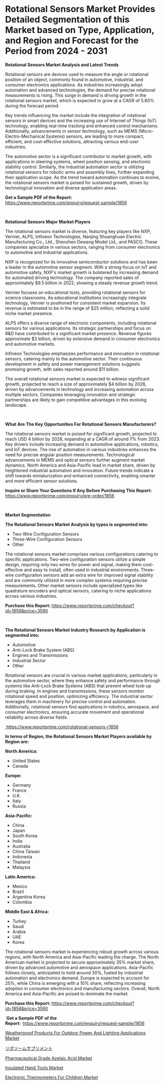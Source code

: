 <p><h1>Rotational Sensors Market Provides Detailed Segmentation of this Market based on Type, Application, and Region and Forecast for the Period from 2024 - 2031</h1></p><p><strong>Rotational Sensors Market Analysis and Latest Trends</strong></p>
<p><p>Rotational sensors are devices used to measure the angle or rotational position of an object, commonly found in automotive, industrial, and consumer electronics applications. As industries increasingly adopt automation and advanced technologies, the demand for precise rotational measurements is rising. This surge in demand is driving growth in the rotational sensors market, which is expected to grow at a CAGR of 5.60% during the forecast period.</p><p>Key trends influencing the market include the integration of rotational sensors in smart devices and the increasing use of Internet of Things (IoT) technology, enabling real-time tracking and enhanced control mechanisms. Additionally, advancements in sensor technology, such as MEMS (Micro-Electro-Mechanical Systems) sensors, are leading to more compact, efficient, and cost-effective solutions, attracting various end-user industries.</p><p>The automotive sector is a significant contributor to market growth, with applications in steering systems, wheel position sensing, and electronic stability control. Similarly, the industrial automation sector is utilizing rotational sensors for robotic arms and assembly lines, further expanding their application scope. As the trend toward automation continues to evolve, the rotational sensors market is poised for sustained growth, driven by technological innovation and diverse application areas.</p></p>
<p><strong>Get a Sample PDF of the Report:&nbsp;</strong> <a href="https://www.reportprime.com/enquiry/request-sample/1856">https://www.reportprime.com/enquiry/request-sample/1856</a></p>
<p>&nbsp;</p>
<p><strong>Rotational Sensors Major Market Players</strong></p>
<p><p>The rotational sensors market is diverse, featuring key players like NXP, Vernier, ALPS, Infineon Technologies, Nanjing Shuanghuan Electric Manufacturing Co., Ltd., Shenzhen Dewang Model Ltd., and PASCO. These companies specialize in various sectors, ranging from consumer electronics to automotive and industrial applications.</p><p>NXP is recognized for its innovative semiconductor solutions and has been a leader in the automotive sensor segment. With a strong focus on IoT and automotive safety, NXP's market growth is bolstered by increasing demand for automated driving technology. The company reported sales of approximately $9.5 billion in 2022, showing a steady revenue growth trend.</p><p>Vernier focuses on educational tools, providing rotational sensors for science classrooms. As educational institutions increasingly integrate technology, Vernier is positioned for consistent market expansion. Its revenue is estimated to be in the range of $25 million, reflecting a solid niche market presence.</p><p>ALPS offers a diverse range of electronic components, including rotational sensors for various applications. Its strategic partnerships and focus on R&D have contributed to a significant market presence. Revenue figures approximate $3 billion, driven by extensive demand in consumer electronics and automotive markets.</p><p>Infineon Technologies emphasizes performance and innovation in rotational sensors, catering mainly to the automotive sector. Their continuous development in safety and power management solutions suggests promising growth, with sales reported around $11 billion.</p><p>The overall rotational sensors market is expected to witness significant growth, projected to reach a size of approximately $4 billion by 2026, driven by advancements in technology and increasing automation across multiple sectors. Companies leveraging innovation and strategic partnerships are likely to gain competitive advantages in this evolving landscape.</p></p>
<p>&nbsp;</p>
<p><strong>What Are The Key Opportunities For Rotational Sensors Manufacturers?</strong></p>
<p><p>The rotational sensors market is poised for significant growth, projected to reach USD 4 billion by 2028, expanding at a CAGR of around 7% from 2023. Key drivers include increasing demand in automotive applications, robotics, and IoT devices. The rise of automation in various industries enhances the need for precise angular position measurements. Technological advancements in MEMS and optical sensors further augment market dynamics. North America and Asia-Pacific lead in market share, driven by heightened industrial automation and innovation. Future trends indicate a shift towards miniaturization and enhanced connectivity, enabling smarter and more efficient sensor solutions.</p></p>
<p><strong>Inquire or Share Your Questions If Any Before Purchasing This Report:</strong> <a href="https://www.reportprime.com/enquiry/pre-order/1856">https://www.reportprime.com/enquiry/pre-order/1856</a></p>
<p>&nbsp;</p>
<p><strong>Market Segmentation</strong></p>
<p><strong>The Rotational Sensors Market Analysis by types is segmented into:</strong></p>
<p><ul><li>Two-Wire Configuration Sensors</li><li>Three-Wire Configuration Sensors</li><li>Other</li></ul></p>
<p><p>The rotational sensors market comprises various configurations catering to specific applications. Two-wire configuration sensors utilize a simple design, requiring only two wires for power and signal, making them cost-effective and easy to install, often used in industrial environments. Three-wire configuration sensors add an extra wire for improved signal stability and are commonly utilized in more complex systems requiring precise measurements. Other market sensors include specialized types like quadrature encoders and optical sensors, catering to niche applications across various industries.</p></p>
<p><strong>Purchase this Report:&nbsp;</strong><a href="https://www.reportprime.com/checkout?id=1856&price=3590">https://www.reportprime.com/checkout?id=1856&price=3590</a></p>
<p>&nbsp;</p>
<p><strong>The Rotational Sensors Market Industry Research by Application is segmented into:</strong></p>
<p><ul><li>Automotive</li><li>Anti-Lock Brake System (ABS)</li><li>Engines and Transmissions</li><li>Industrial Sector</li><li>Other</li></ul></p>
<p><p>Rotational sensors are crucial in various market applications, particularly in the automotive sector, where they enhance safety and performance through systems like Anti-Lock Brake Systems (ABS) that prevent wheel lock-up during braking. In engines and transmissions, these sensors monitor rotational speed and position, optimizing efficiency. The industrial sector leverages them in machinery for precise control and automation. Additionally, rotational sensors find applications in robotics, aerospace, and consumer electronics, ensuring accurate movement and operational reliability across diverse fields.</p></p>
<p><a href="https://www.reportprime.com/rotational-sensors-r1856">&nbsp;https://www.reportprime.com/rotational-sensors-r1856</a></p>
<p><strong>In terms of Region, the Rotational Sensors Market Players available by Region are:</strong></p>
<p>
    <p> <strong> North America: </strong>
        <ul>
            <li>United States</li>
            <li>Canada</li>
        </ul>
        </p> 
    <p> <strong> Europe: </strong>
        <ul>
            <li>Germany</li>
            <li>France</li>
            <li>U.K.</li>
            <li>Italy</li>
            <li>Russia</li>
        </ul>
        </p> 
    <p> <strong> Asia-Pacific: </strong>
        <ul>
            <li>China</li>
            <li>Japan</li>
            <li>South Korea</li>
            <li>India</li>
            <li>Australia</li>
            <li>China Taiwan</li>
            <li>Indonesia</li>
            <li>Thailand</li>
            <li>Malaysia</li>
        </ul>
        </p> 
    <p> <strong> Latin America: </strong>
        <ul>
            <li>Mexico</li>
            <li>Brazil</li>
            <li>Argentina Korea</li>
            <li>Colombia</li>
        </ul>
        </p> 
    <p> <strong> Middle East & Africa: </strong>
        <ul>
            <li>Turkey</li>
            <li>Saudi</li>
            <li>Arabia</li>
            <li>UAE</li>
            <li>Korea</li>
        </ul>
    </p>
    </p>
<p><p>The rotational sensors market is experiencing robust growth across various regions, with North America and Asia-Pacific leading the charge. The North American market is projected to secure approximately 35% market share, driven by advanced automotive and aerospace applications. Asia-Pacific follows closely, anticipated to hold around 30%, fueled by industrial automation and electronics demand. Europe is expected to account for 25%, while China is emerging with a 10% share, reflecting increasing adoption in consumer electronics and manufacturing sectors. Overall, North America and Asia-Pacific are poised to dominate the market.</p></p>
<p><strong>Purchase this Report: </strong><a href="https://www.reportprime.com/checkout?id=1856&price=3590">https://www.reportprime.com/checkout?id=1856&price=3590</a></p>
<p>&nbsp;<strong>Get a Sample PDF of the Report:&nbsp;&nbsp;</strong><a href="https://www.reportprime.com/enquiry/request-sample/1856">https://www.reportprime.com/enquiry/request-sample/1856</a></p>
<p><strong></strong></p>
<p><p><a href="https://issuu.com/reportprime-2/docs/weatherproof-products-for-outdoor-p_bcfd8e3976d86a">Weatherproof Products For Outdoor Power And Lighting Applications Market</a></p><p><a href="https://medium.com/@dfs4ff/%E3%82%B0%E3%83%AD%E3%83%BC%E3%83%90%E3%83%AB%E3%83%AA%E3%83%9D%E3%82%BD%E3%83%BC%E3%83%A0%E3%82%B5%E3%83%97%E3%83%AA%E3%83%A1%E3%83%B3%E3%83%88%E5%B8%82%E5%A0%B4%E5%88%86%E6%9E%90-%E4%B8%BB%E8%A6%81%E5%B8%82%E5%A0%B4%E5%8B%95%E5%90%91%E3%81%A8%E5%B0%86%E6%9D%A5%E4%BA%88%E6%B8%AC-2024-2031-94250a2f42f1">リポソームサプリメント</a></p><p><a href="https://medium.com/@carolyn.ogden667345/global-pharmaceutical-grade-azelaic-acid-market-focus-on-application-end-use-industry-type-fbdf692a9dfe">Pharmaceutical Grade Azelaic Acid Market</a></p><p><a href="https://www.linkedin.com/pulse/insulated-hand-tools-market-trends-focusing-insight-forecast-jusrf?trackingId=ZZ67uQoVSFuCrwv1O718Vg%3D%3D">Insulated Hand Tools Market</a></p><p><a href="https://issuu.com/reportprime-2/docs/electronic-thermometers-for-childre_ab13dec3bcc656">Electronic Thermometers For Children Market</a></p></p>